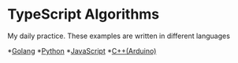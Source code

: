 # TypeScript Algorithms

My daily practice. These examples are written in different languages

*[Golang](https://github.com/cjairm/go/tree/master/Algorithms-Go)
*[Python](https://github.com/cjairm/python/tree/master/Algoritms-Py)
*[JavaScript](https://github.com/cjairm/javascript/tree/master/Algorithms-JS)
*[C++(Arduino)](https://github.com/cjairm/arduino/tree/master/Algorithms-Cpp)